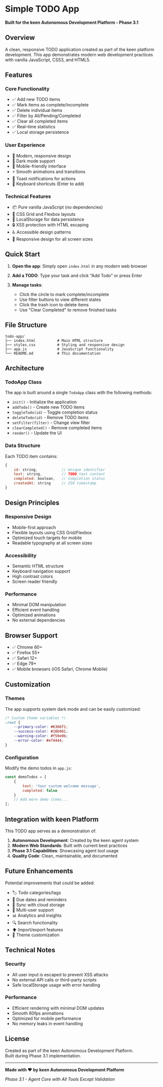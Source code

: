 # Simple TODO App

**Built for the keen Autonomous Development Platform - Phase 3.1**

## Overview

A clean, responsive TODO application created as part of the keen platform development. This app demonstrates modern web development practices with vanilla JavaScript, CSS3, and HTML5.

## Features

### Core Functionality
- ✅ Add new TODO items
- ✅ Mark items as complete/incomplete
- ✅ Delete individual items
- ✅ Filter by All/Pending/Completed
- ✅ Clear all completed items
- ✅ Real-time statistics
- ✅ Local storage persistence

### User Experience
- 🎨 Modern, responsive design
- 🌙 Dark mode support
- 📱 Mobile-friendly interface
- ⚡ Smooth animations and transitions
- 🔔 Toast notifications for actions
- 🎯 Keyboard shortcuts (Enter to add)

### Technical Features
- 📦 Pure vanilla JavaScript (no dependencies)
- 🎪 CSS Grid and Flexbox layouts
- 💾 LocalStorage for data persistence
- 🔒 XSS protection with HTML escaping
- ♿ Accessible design patterns
- 📐 Responsive design for all screen sizes

## Quick Start

1. **Open the app**: Simply open `index.html` in any modern web browser

2. **Add a TODO**: Type your task and click "Add Todo" or press Enter

3. **Manage tasks**:
   - Click the circle to mark complete/incomplete
   - Use filter buttons to view different states
   - Click the trash icon to delete items
   - Use "Clear Completed" to remove finished tasks

## File Structure

```
todo-app/
├── index.html          # Main HTML structure
├── styles.css          # Styling and responsive design
├── app.js              # JavaScript functionality
└── README.md           # This documentation
```

## Architecture

### TodoApp Class
The app is built around a single `TodoApp` class with the following methods:

- `init()` - Initialize the application
- `addTodo()` - Create new TODO items
- `toggleTodo(id)` - Toggle completion status
- `deleteTodo(id)` - Remove TODO items
- `setFilter(filter)` - Change view filter
- `clearCompleted()` - Remove completed items
- `render()` - Update the UI

### Data Structure
Each TODO item contains:
```javascript
{
    id: string,           // Unique identifier
    text: string,         // TODO text content
    completed: boolean,   // Completion status
    createdAt: string     // ISO timestamp
}
```

## Design Principles

### Responsive Design
- Mobile-first approach
- Flexible layouts using CSS Grid/Flexbox
- Optimized touch targets for mobile
- Readable typography at all screen sizes

### Accessibility
- Semantic HTML structure
- Keyboard navigation support
- High contrast colors
- Screen reader friendly

### Performance
- Minimal DOM manipulation
- Efficient event handling
- Optimized animations
- No external dependencies

## Browser Support

- ✅ Chrome 60+
- ✅ Firefox 55+
- ✅ Safari 12+
- ✅ Edge 79+
- ✅ Mobile browsers (iOS Safari, Chrome Mobile)

## Customization

### Themes
The app supports system dark mode and can be easily customized:

```css
/* Custom theme variables */
:root {
    --primary-color: #6366f1;
    --success-color: #10b981;
    --warning-color: #f59e0b;
    --error-color: #ef4444;
}
```

### Configuration
Modify the demo todos in `app.js`:

```javascript
const demoTodos = [
    {
        text: 'Your custom welcome message',
        completed: false
    }
    // Add more demo items...
];
```

## Integration with keen Platform

This TODO app serves as a demonstration of:

1. **Autonomous Development**: Created by the keen agent system
2. **Modern Web Standards**: Built with current best practices
3. **Phase 3.1 Capabilities**: Showcasing agent tool usage
4. **Quality Code**: Clean, maintainable, and documented

## Future Enhancements

Potential improvements that could be added:

- 🏷️ Todo categories/tags
- 📅 Due dates and reminders
- 🔄 Sync with cloud storage
- 👥 Multi-user support
- 📊 Analytics and insights
- 🔍 Search functionality
- ⬆️ Import/export features
- 🎨 Theme customization

## Technical Notes

### Security
- All user input is escaped to prevent XSS attacks
- No external API calls or third-party scripts
- Safe localStorage usage with error handling

### Performance
- Efficient rendering with minimal DOM updates
- Smooth 60fps animations
- Optimized for mobile performance
- No memory leaks in event handling

## License

Created as part of the keen Autonomous Development Platform.  
Built during Phase 3.1 implementation.

---

**Made with ❤️ by keen Autonomous Development Platform**

*Phase 3.1 - Agent Core with All Tools Except Validation*